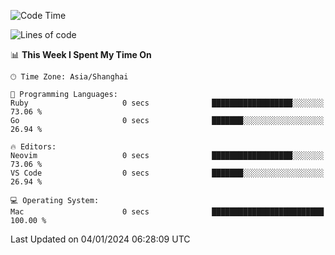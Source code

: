 <!--START_SECTION:waka-->
![Code Time](http://img.shields.io/badge/Code%20Time-1%2C767%20hrs%2052%20mins-blue)

![Lines of code](https://img.shields.io/badge/From%20Hello%20World%20I%27ve%20Written-287.3%20thousand%20lines%20of%20code-blue)

📊 **This Week I Spent My Time On** 

```text
🕑︎ Time Zone: Asia/Shanghai

💬 Programming Languages: 
Ruby                     0 secs              ██████████████████░░░░░░░   73.06 % 
Go                       0 secs              ███████░░░░░░░░░░░░░░░░░░   26.94 % 

🔥 Editors: 
Neovim                   0 secs              ██████████████████░░░░░░░   73.06 % 
VS Code                  0 secs              ███████░░░░░░░░░░░░░░░░░░   26.94 % 

💻 Operating System: 
Mac                      0 secs              █████████████████████████   100.00 % 
```


 Last Updated on 04/01/2024 06:28:09 UTC
<!--END_SECTION:waka-->
